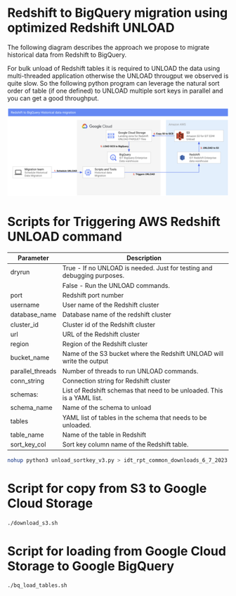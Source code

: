 # Redshift to BigQuery migration using optimized Redshift UNLOAD
The following diagram describes the approach we propose to migrate historical data from Redshift to BigQuery. 

For bulk unload of Redshift tables it is required to UNLOAD the data using multi-threaded application otherwise the UNLOAD througput we observed is quite slow. So the following python program can leverage the natural sort order of table (if one defined) to UNLOAD multiple sort keys in parallel and you can get a good throughput.

![Architecture diagram](img/redshif_bq_arch.png)

# Scripts for Triggering AWS Redshift UNLOAD command

Parameter | Description | 
---|---|
dryrun |True - If no UNLOAD is needed. Just for testing and debugging purposes.  
     |   False - Run the UNLOAD commands. 
port | Redshift port number 
username | User name of the Redshift cluster  
database_name | Database name of the redshift cluster 
cluster_id | Cluster id of the Redshift cluster 
url | URL of the Redshift cluster 
region | Region of the Redshift cluster 
bucket_name | Name of the S3 bucket where the Redshift UNLOAD will write the output 
parallel_threads | Number of threads to run UNLOAD commands. 
conn_string | Connection string for Redshift cluster 
schemas: | List of Redshift schemas that need to be unloaded. This is a YAML list. 
    schema_name | Name of the schema to unload 
    tables | YAML list of tables in the schema that needs to be unloaded. 
       table_name | Name of the table in Redshift 
       sort_key_col | Sort key column name of the Redshift table. 


```sh
nohup python3 unload_sortkey_v3.py > idt_rpt_common_downloads_6_7_2023.out &
```

# Script for copy from S3 to Google Cloud Storage

```sh
./download_s3.sh 
```

# Script for loading from Google Cloud Storage to Google BigQuery

```sh
./bq_load_tables.sh
```